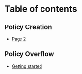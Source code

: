 # Table of contents

## Policy Creation

* [Page 2](README.md)

## Policy Overflow

* [Getting started](policy-overflow/getting-started.md)
